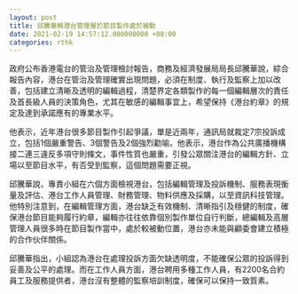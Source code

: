```yaml
---
layout: post
title: 邱騰華稱港台管理層於節目製作處於被動
date: 2021-02-19 14:57:12.000000000 +08:00
categories: rthk
---
```


政府公布香港電台的管治及管理檢討報告，商務及經濟發展局局長邱騰華說，綜合報告內容，港台在管治及管理確實出現問題，必須在制度、執行及監察上加以改善，包括建立清晰及透明的編輯過程，清楚界定各類製作的每一個編輯層次的責任及首長級人員的決策角色，尤其在敏感的編輯事宜上，希望保持《港台約章》的規定及達到承諾應有的專業水平。

他表示，近年港台很多節目製作引起爭議，單是近兩年，通訊局就裁定7宗投訴成立，包括1個嚴重警告、3個警告及2個強烈勸喻。他表示，港台作為公共廣播機構接二連三違反多項守則條文，事件性質也嚴重，引發公眾關注港台的編輯方針、立場以至節目水平，有否受到監察，這個問題需要正視。

邱騰華說，專責小組在六個方面檢視港台，包括編輯管理及投訴機制、服務表現衡量及評估、港台工作人員管理、財務管理、物料供應及採購，以至資訊科技管理。他特別注意到，在編輯管理方面，港台缺乏有效機制、清晰指引及穩健的制度，確保港台節目能夠履行約章，編輯亦往往依靠個別製作單位自行判斷，總編輯及高層管理人員很多時在節目製作當中，處於較被動位置，港台亦未能與顧委會建立積極的合作伙伴關係。

邱騰華指出，小組認為港台在處理投訴方面欠缺透明度，不能確保公眾的投訴得到妥善及公平的處理。而在工作人員方面，港台聘用多種工作人員，有2200名合約員工及服務提供者，港台沒有整體的監察培訓制度，確保可以保持一致質素。
